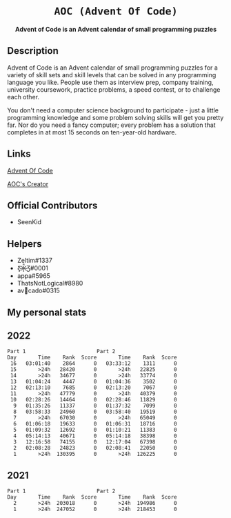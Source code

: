 <div align="center">
  <h1><code>AOC (Advent Of Code)</code></h1>
  <p>
    <strong>Advent of Code is an Advent calendar of small programming puzzles</strong>
  </p>
</div>


## Description ##
Advent of Code is an Advent calendar of small programming puzzles for a variety of skill sets and skill levels that can be solved in any programming language you like. People use them as interview prep, company training, university coursework, practice problems, a speed contest, or to challenge each other.

You don't need a computer science background to participate - just a little programming knowledge and some problem solving skills will get you pretty far. Nor do you need a fancy computer; every problem has a solution that completes in at most 15 seconds on ten-year-old hardware.

## Links ##
[Advent Of Code](https://adventofcode.com/)

[AOC's Creator](http://was.tl/)

## Official Contributors ##
 - SeenKid
 
 ## Helpers ##
  - Zeltim#1337
  - Ƹ̵̡Ӝ̵̨̄Ʒ#0001
  - appa#5965
  - ThatsNotLogical#8980
  - av🥑cado#0315
  
  
  ## My personal stats  ##
  
  <h2> 2022 </h2>

```
Part 1 						 Part 2
Day       Time    Rank  Score       Time    Rank  Score
 16   03:01:40    2864      0   03:33:12    1311      0
 15       >24h   28420      0       >24h   22825      0
 14       >24h   34677      0       >24h   33774      0
 13   01:04:24    4447      0   01:04:36    3502      0
 12   02:13:10    7685      0   02:13:20    7067      0
 11       >24h   47779      0       >24h   40379      0
 10   02:28:26   14464      0   02:28:46   11829      0
  9   01:35:26   11337      0   01:37:32    7099      0
  8   03:58:33   24960      0   03:58:40   19519      0
  7       >24h   67030      0       >24h   65049      0
  6   01:06:18   19633      0   01:06:31   18716      0
  5   01:09:32   12692      0   01:10:21   11383      0
  4   05:14:13   40671      0   05:14:18   38398      0
  3   12:16:58   74155      0   12:17:04   67398      0
  2   02:08:28   24823      0   02:08:41   22050      0
  1       >24h  130395      0       >24h  126225      0
```

<h2> 2021 </h2>
    
```
Part 1 						 Part 2
Day       Time    Rank  Score       Time    Rank  Score
  2       >24h  203018      0       >24h  194986      0
  1       >24h  247052      0       >24h  218453      0
```
